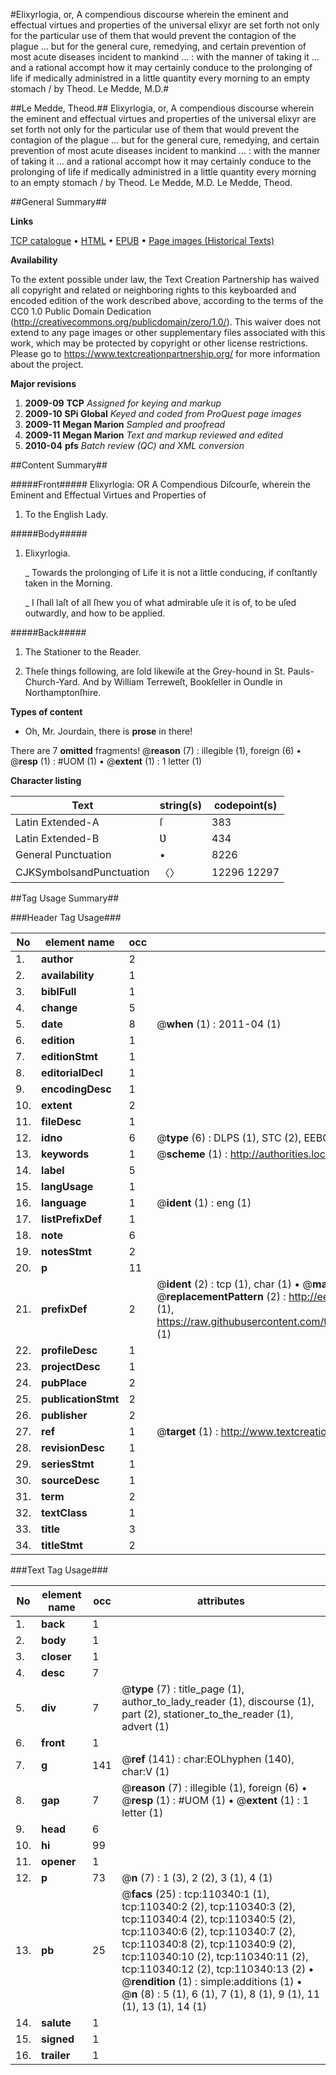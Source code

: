 #Elixyrlogia, or, A compendious discourse wherein the eminent and effectual virtues and properties of the universal elixyr are set forth not only for the particular use of them that would prevent the contagion of the plague ... but for the general cure, remedying, and certain prevention of most acute diseases incident to mankind ... : with the manner of taking it ... and a rational accompt how it may certainly conduce to the prolonging of life if medically administred in a little quantity every morning to an empty stomach / by Theod. Le Medde, M.D.#

##Le Medde, Theod.##
Elixyrlogia, or, A compendious discourse wherein the eminent and effectual virtues and properties of the universal elixyr are set forth not only for the particular use of them that would prevent the contagion of the plague ... but for the general cure, remedying, and certain prevention of most acute diseases incident to mankind ... : with the manner of taking it ... and a rational accompt how it may certainly conduce to the prolonging of life if medically administred in a little quantity every morning to an empty stomach / by Theod. Le Medde, M.D.
Le Medde, Theod.

##General Summary##

**Links**

[TCP catalogue](http://www.ota.ox.ac.uk/tcp/)  • 
[HTML](http://tei.it.ox.ac.uk/tcp/Texts-HTML/free/A47/A47652.html)  • 
[EPUB](http://tei.it.ox.ac.uk/tcp/Texts-EPUB/free/A47/A47652.epub) • 
[Page images (Historical Texts)](https://historicaltexts.jisc.ac.uk/eebo-31355188e)

**Availability**

To the extent possible under law, the Text Creation Partnership has waived all copyright and related or neighboring rights to this keyboarded and encoded edition of the work described above, according to the terms of the CC0 1.0 Public Domain Dedication (http://creativecommons.org/publicdomain/zero/1.0/). This waiver does not extend to any page images or other supplementary files associated with this work, which may be protected by copyright or other license restrictions. Please go to https://www.textcreationpartnership.org/ for more information about the project.

**Major revisions**

1. __2009-09__ __TCP__ *Assigned for keying and markup*
1. __2009-10__ __SPi Global__ *Keyed and coded from ProQuest page images*
1. __2009-11__ __Megan Marion__ *Sampled and proofread*
1. __2009-11__ __Megan Marion__ *Text and markup reviewed and edited*
1. __2010-04__ __pfs__ *Batch review (QC) and XML conversion*

##Content Summary##

#####Front#####
Elixyrlogia: OR A Compendious Diſcourſe, wherein the Eminent and Effectual Virtues and Properties of
1. To the English Lady.

#####Body#####

1. Elixyrlogia.

    _ Towards the prolonging of Life it is not a little conducing, if conſtantly taken in the Morning.

    _ I ſhall laſt of all ſhew you of what admirable uſe it is of, to be uſed outwardly, and how to be applied.

#####Back#####

1. The Stationer to the Reader.

1. Theſe things following, are ſold likewiſe at the Grey-hound in St. Pauls-Church-Yard. And by William Terreweſt, Bookſeller in Oundle in Northamptonſhire.

**Types of content**

  * Oh, Mr. Jourdain, there is **prose** in there!

There are 7 **omitted** fragments! 
 @__reason__ (7) : illegible (1), foreign (6)  •  @__resp__ (1) : #UOM (1)  •  @__extent__ (1) : 1 letter (1)

**Character listing**


|Text|string(s)|codepoint(s)|
|---|---|---|
|Latin Extended-A|ſ|383|
|Latin Extended-B|Ʋ|434|
|General Punctuation|•|8226|
|CJKSymbolsandPunctuation|〈〉|12296 12297|

##Tag Usage Summary##

###Header Tag Usage###

|No|element name|occ|attributes|
|---|---|---|---|
|1.|__author__|2||
|2.|__availability__|1||
|3.|__biblFull__|1||
|4.|__change__|5||
|5.|__date__|8| @__when__ (1) : 2011-04 (1)|
|6.|__edition__|1||
|7.|__editionStmt__|1||
|8.|__editorialDecl__|1||
|9.|__encodingDesc__|1||
|10.|__extent__|2||
|11.|__fileDesc__|1||
|12.|__idno__|6| @__type__ (6) : DLPS (1), STC (2), EEBO-CITATION (1), OCLC (1), VID (1)|
|13.|__keywords__|1| @__scheme__ (1) : http://authorities.loc.gov/ (1)|
|14.|__label__|5||
|15.|__langUsage__|1||
|16.|__language__|1| @__ident__ (1) : eng (1)|
|17.|__listPrefixDef__|1||
|18.|__note__|6||
|19.|__notesStmt__|2||
|20.|__p__|11||
|21.|__prefixDef__|2| @__ident__ (2) : tcp (1), char (1)  •  @__matchPattern__ (2) : ([0-9\-]+):([0-9IVX]+) (1), (.+) (1)  •  @__replacementPattern__ (2) : http://eebo.chadwyck.com/downloadtiff?vid=$1&page=$2 (1), https://raw.githubusercontent.com/textcreationpartnership/Texts/master/tcpchars.xml#$1 (1)|
|22.|__profileDesc__|1||
|23.|__projectDesc__|1||
|24.|__pubPlace__|2||
|25.|__publicationStmt__|2||
|26.|__publisher__|2||
|27.|__ref__|1| @__target__ (1) : http://www.textcreationpartnership.org/docs/. (1)|
|28.|__revisionDesc__|1||
|29.|__seriesStmt__|1||
|30.|__sourceDesc__|1||
|31.|__term__|2||
|32.|__textClass__|1||
|33.|__title__|3||
|34.|__titleStmt__|2||


###Text Tag Usage###

|No|element name|occ|attributes|
|---|---|---|---|
|1.|__back__|1||
|2.|__body__|1||
|3.|__closer__|1||
|4.|__desc__|7||
|5.|__div__|7| @__type__ (7) : title_page (1), author_to_lady_reader (1), discourse (1), part (2), stationer_to_the_reader (1), advert (1)|
|6.|__front__|1||
|7.|__g__|141| @__ref__ (141) : char:EOLhyphen (140), char:V (1)|
|8.|__gap__|7| @__reason__ (7) : illegible (1), foreign (6)  •  @__resp__ (1) : #UOM (1)  •  @__extent__ (1) : 1 letter (1)|
|9.|__head__|6||
|10.|__hi__|99||
|11.|__opener__|1||
|12.|__p__|73| @__n__ (7) : 1 (3), 2 (2), 3 (1), 4 (1)|
|13.|__pb__|25| @__facs__ (25) : tcp:110340:1 (1), tcp:110340:2 (2), tcp:110340:3 (2), tcp:110340:4 (2), tcp:110340:5 (2), tcp:110340:6 (2), tcp:110340:7 (2), tcp:110340:8 (2), tcp:110340:9 (2), tcp:110340:10 (2), tcp:110340:11 (2), tcp:110340:12 (2), tcp:110340:13 (2)  •  @__rendition__ (1) : simple:additions (1)  •  @__n__ (8) : 5 (1), 6 (1), 7 (1), 8 (1), 9 (1), 11 (1), 13 (1), 14 (1)|
|14.|__salute__|1||
|15.|__signed__|1||
|16.|__trailer__|1||
